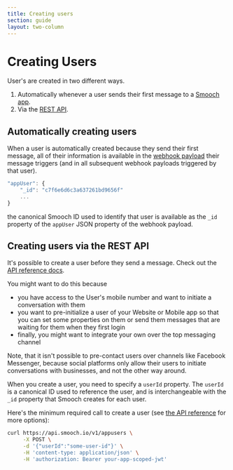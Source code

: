 ```yaml
---
title: Creating users
section: guide
layout: two-column
---
```


# Creating Users

User's are created in two different ways.

1. Automatically whenever a user sends their first message to a [Smooch app](/guide/creating-and-managing-apps/).
2. Via the [REST API](http://docs.smooch.io/rest/#pre-create-app-user).

## Automatically creating users

When a user is automatically created because they send their first message, all of their information is available in the [webhook payload](http://docs.smooch.io/rest/#webhooks-payload) their message triggers (and in all subsequent webhook payloads triggered by that user).

```javascript
"appUser": {
    "_id": "c7f6e6d6c3a637261bd9656f"
    ...
}
```
the canonical Smooch ID used to identify that user is available as the `_id` property of the `appUser` JSON property of the webhook payload.

## Creating users via the REST API

It's possible to create a user before they send a message. Check out the [API reference docs](http://docs.smooch.io/rest/#pre-create-app-user).

You might want to do this because
- you have access to the User's mobile number and want to initiate a conversation with them
- you want to pre-initialize a user of your Website or Mobile app so that you can set some properties on them or send them messages that are waiting for them when they first login
- finally, you might want to integrate your own over the top messaging channel

Note, that it isn't possible to pre-contact users over channels like Facebook Messenger, because social platforms only allow their users to initiate conversations with businesses, and not the other way around.

When you create a user, you need to specify a `userId` property. The `userId` is a canonical ID used to reference the user, and is interchangeable with the `_id` property that Smooch creates for each user.

Here's the minimum required call to create a user (see [the API reference](http://docs.smooch.io/rest/#pre-create-app-user) for more options):

```bash
curl https://api.smooch.io/v1/appusers \
     -X POST \
     -d '{"userId":"some-user-id"}' \
     -H 'content-type: application/json' \
     -H 'authorization: Bearer your-app-scoped-jwt'
```
